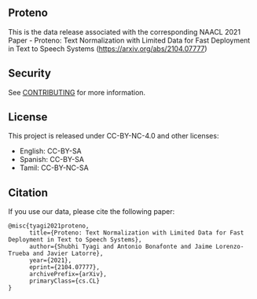 ## Proteno


This is the data release associated with the corresponding NAACL 2021 Paper - Proteno: Text Normalization with Limited Data for Fast Deployment in Text to Speech Systems (https://arxiv.org/abs/2104.07777)


## Security

See [CONTRIBUTING](CONTRIBUTING.md#security-issue-notifications) for more information.

## License

This project is released under CC-BY-NC-4.0 and other licenses:

- English: CC-BY-SA
- Spanish: CC-BY-SA 
- Tamil: CC-BY-NC-SA

## Citation

If you use our data, please cite the following paper:

```
@misc{tyagi2021proteno,
      title={Proteno: Text Normalization with Limited Data for Fast Deployment in Text to Speech Systems}, 
      author={Shubhi Tyagi and Antonio Bonafonte and Jaime Lorenzo-Trueba and Javier Latorre},
      year={2021},
      eprint={2104.07777},
      archivePrefix={arXiv},
      primaryClass={cs.CL}
}
```
